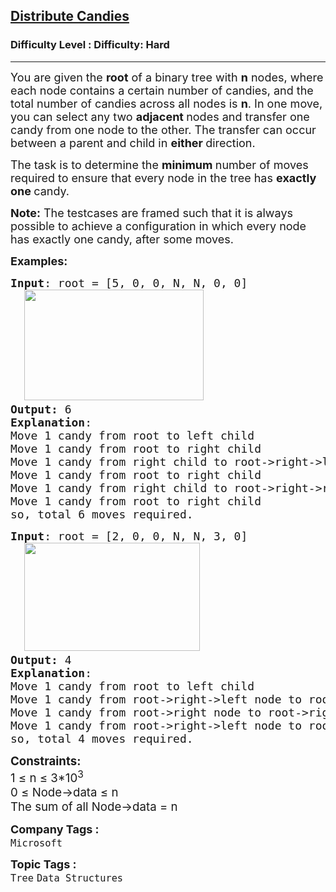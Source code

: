 <h2><a href="https://www.geeksforgeeks.org/problems/distribute-candies-in-a-binary-tree/1?_gl=1*u41f7c*_up*MQ..*_gs*MQ..&gclid=CjwKCAjw--K_BhB5EiwAuwYoylK5XzDwQqyzmbeNyd6lbwEki04LPSPJ3QfSMrU-U2MbFA0DRoegrBoCPiYQAvD_BwE&gbraid=0AAAAAC9yBkDs_DoJKxMS1sI6NNYmbwb_h">Distribute Candies</a></h2><h3>Difficulty Level : Difficulty: Hard</h3><hr><div class="problems_problem_content__Xm_eO"><p><span style="font-size: 18px;">You are given the <strong>root</strong> of a binary tree with <strong>n</strong> nodes, where each node contains a certain number of candies, and the total number of candies across all nodes is <strong>n</strong>. In one move, you can select any two <strong>adjacent </strong>nodes and transfer one candy from one node to the other. The transfer can occur between a parent and child in <strong>either </strong>direction.</span></p>
<p><span style="font-size: 18px;">The task is to determine the <strong>minimum </strong>number of moves required to ensure that every node in the tree has <strong>exactly</strong> <strong>one </strong>candy.</span></p>
<p><span style="font-size: 18px;"><strong>Note:</strong> The testcases are framed such that it is always possible to achieve a configuration in which every node has exactly one candy, after some moves.</span></p>
<p><span style="font-size: 18px;"><strong>Examples:</strong></span></p>
<pre><span style="font-size: 18px;"><strong>Input</strong>: root = [5, 0, 0, N, N, 0, 0]<br>  <img src="https://media.geeksforgeeks.org/img-practice/prod/addEditProblem/912840/Web/Other/blobid0_1759751405.jpg" width="287" height="177"><br><strong>Output: </strong>6</span><br><span style="font-size: 18px;"><strong style="font-size: 18px;">Explanation</strong><span style="font-size: 18px;">:<br>Move 1 candy from root to left child
Move 1 candy from root to right child
Move 1 candy from right child to root-&gt;right-&gt;left node
Move 1 candy from root to right child
Move 1 candy from right child to root-&gt;right-&gt;right node
Move 1 candy from root to right child<br></span></span><span style="font-size: 18px;"><span style="font-size: 18px;">so, total 6 moves required.</span></span></pre>
<pre><span style="font-size: 18px;"><strong>Input</strong>: root = [2, 0, 0, N, N, 3, 0]<br>  <img src="https://media.geeksforgeeks.org/img-practice/prod/addEditProblem/912840/Web/Other/blobid1_1759751720.jpg" width="281" height="173"><br><strong>Output: </strong>4</span><br><span style="font-size: 18px;"><strong style="font-size: 18px;">Explanation</strong><span style="font-size: 18px;">:<br>Move 1 candy from root to left child
Move 1 candy from root-&gt;right-&gt;left node to root-&gt;right node
Move 1 candy from root-&gt;right node to root-&gt;right-&gt;right node
Move 1 candy from root-&gt;right-&gt;left node to root-&gt;right node<br>so, total 4 moves required.</span></span></pre>
<div><span style="font-size: 14pt;"><strong>Constraints:<br></strong>1&nbsp;<span style="font-family: -apple-system, BlinkMacSystemFont, 'Segoe UI', Roboto, Oxygen, Ubuntu, Cantarell, 'Open Sans', 'Helvetica Neue', sans-serif;">≤</span><span style="font-family: -apple-system, BlinkMacSystemFont, 'Segoe UI', Roboto, Oxygen, Ubuntu, Cantarell, 'Open Sans', 'Helvetica Neue', sans-serif;">&nbsp;n&nbsp;</span><span style="font-family: -apple-system, BlinkMacSystemFont, 'Segoe UI', Roboto, Oxygen, Ubuntu, Cantarell, 'Open Sans', 'Helvetica Neue', sans-serif;">≤ 3*10<sup>3</sup></span><sup style="font-family: -apple-system, BlinkMacSystemFont, 'Segoe UI', Roboto, Oxygen, Ubuntu, Cantarell, 'Open Sans', 'Helvetica Neue', sans-serif;"><br></sup>0&nbsp;<span style="font-family: -apple-system, BlinkMacSystemFont, 'Segoe UI', Roboto, Oxygen, Ubuntu, Cantarell, 'Open Sans', 'Helvetica Neue', sans-serif;">≤ </span><span style="font-family: -apple-system, BlinkMacSystemFont, 'Segoe UI', Roboto, Oxygen, Ubuntu, Cantarell, 'Open Sans', 'Helvetica Neue', sans-serif;">Node-&gt;data</span><span style="font-family: -apple-system, BlinkMacSystemFont, 'Segoe UI', Roboto, Oxygen, Ubuntu, Cantarell, 'Open Sans', 'Helvetica Neue', sans-serif;">&nbsp;</span><span style="font-family: -apple-system, BlinkMacSystemFont, 'Segoe UI', Roboto, Oxygen, Ubuntu, Cantarell, 'Open Sans', 'Helvetica Neue', sans-serif;">≤</span><span style="font-family: -apple-system, BlinkMacSystemFont, 'Segoe UI', Roboto, Oxygen, Ubuntu, Cantarell, 'Open Sans', 'Helvetica Neue', sans-serif;">&nbsp;n<br></span>The sum of all Node-&gt;data = n</span></div></div><p><span style=font-size:18px><strong>Company Tags : </strong><br><code>Microsoft</code>&nbsp;<br><p><span style=font-size:18px><strong>Topic Tags : </strong><br><code>Tree</code>&nbsp;<code>Data Structures</code>&nbsp;